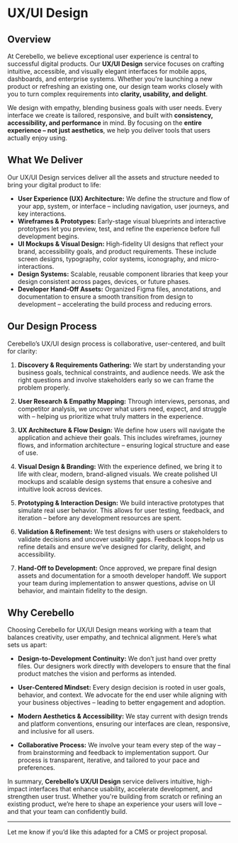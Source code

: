 # UX/UI Design

## Overview

At Cerebello, we believe exceptional user experience is central to successful digital products. Our **UX/UI Design** service focuses on crafting intuitive, accessible, and visually elegant interfaces for mobile apps, dashboards, and enterprise systems. Whether you're launching a new product or refreshing an existing one, our design team works closely with you to turn complex requirements into **clarity, usability, and delight**.

We design with empathy, blending business goals with user needs. Every interface we create is tailored, responsive, and built with **consistency, accessibility, and performance** in mind. By focusing on the **entire experience – not just aesthetics**, we help you deliver tools that users actually enjoy using.

## What We Deliver

Our UX/UI Design services deliver all the assets and structure needed to bring your digital product to life:

- **User Experience (UX) Architecture:** We define the structure and flow of your app, system, or interface – including navigation, user journeys, and key interactions.
- **Wireframes & Prototypes:** Early-stage visual blueprints and interactive prototypes let you preview, test, and refine the experience before full development begins.
- **UI Mockups & Visual Design:** High-fidelity UI designs that reflect your brand, accessibility goals, and product requirements. These include screen designs, typography, color systems, iconography, and micro-interactions.
- **Design Systems:** Scalable, reusable component libraries that keep your design consistent across pages, devices, or future phases.
- **Developer Hand-Off Assets:** Organized Figma files, annotations, and documentation to ensure a smooth transition from design to development – accelerating the build process and reducing errors.

## Our Design Process

Cerebello’s UX/UI design process is collaborative, user-centered, and built for clarity:

1. **Discovery & Requirements Gathering:** We start by understanding your business goals, technical constraints, and audience needs. We ask the right questions and involve stakeholders early so we can frame the problem properly.

2. **User Research & Empathy Mapping:** Through interviews, personas, and competitor analysis, we uncover what users need, expect, and struggle with – helping us prioritize what truly matters in the experience.

3. **UX Architecture & Flow Design:** We define how users will navigate the application and achieve their goals. This includes wireframes, journey flows, and information architecture – ensuring logical structure and ease of use.

4. **Visual Design & Branding:** With the experience defined, we bring it to life with clear, modern, brand-aligned visuals. We create polished UI mockups and scalable design systems that ensure a cohesive and intuitive look across devices.

5. **Prototyping & Interaction Design:** We build interactive prototypes that simulate real user behavior. This allows for user testing, feedback, and iteration – before any development resources are spent.

6. **Validation & Refinement:** We test designs with users or stakeholders to validate decisions and uncover usability gaps. Feedback loops help us refine details and ensure we’ve designed for clarity, delight, and accessibility.

7. **Hand-Off to Development:** Once approved, we prepare final design assets and documentation for a smooth developer handoff. We support your team during implementation to answer questions, advise on UI behavior, and maintain fidelity to the design.

## Why Cerebello

Choosing Cerebello for UX/UI Design means working with a team that balances creativity, user empathy, and technical alignment. Here’s what sets us apart:

- **Design-to-Development Continuity:** We don’t just hand over pretty files. Our designers work directly with developers to ensure that the final product matches the vision and performs as intended.

- **User-Centered Mindset:** Every design decision is rooted in user goals, behavior, and context. We advocate for the end user while aligning with your business objectives – leading to better engagement and adoption.

- **Modern Aesthetics & Accessibility:** We stay current with design trends and platform conventions, ensuring our interfaces are clean, responsive, and inclusive for all users.

- **Collaborative Process:** We involve your team every step of the way – from brainstorming and feedback to implementation support. Our process is transparent, iterative, and tailored to your pace and preferences.

In summary, **Cerebello’s UX/UI Design** service delivers intuitive, high-impact interfaces that enhance usability, accelerate development, and strengthen user trust. Whether you're building from scratch or refining an existing product, we’re here to shape an experience your users will love – and that your team can confidently build.

---

Let me know if you’d like this adapted for a CMS or project proposal.
